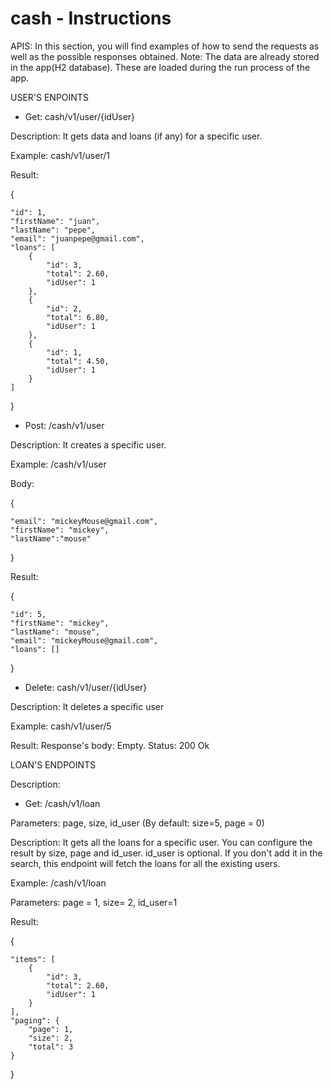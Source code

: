 # cash - Instructions 

APIS:
In this section, you will find examples of how to send the requests as well as the possible responses obtained. 
Note: The data are already stored in the app(H2 database). These are loaded during the run process of the app. 

USER'S ENPOINTS

- Get: cash/v1/user/{idUser}

Description: It gets data and loans (if any) for a specific user.

Example: cash/v1/user/1

Result: 

{

    "id": 1,   
    "firstName": "juan",
    "lastName": "pepe",
    "email": "juanpepe@gmail.com",
    "loans": [
        {
            "id": 3,
            "total": 2.60,
            "idUser": 1
        },
        {
            "id": 2,
            "total": 6.80,
            "idUser": 1
        },
        {
            "id": 1,
            "total": 4.50,
            "idUser": 1
        }
    ]
}

- Post: /cash/v1/user

Description: It creates a specific user.

Example: /cash/v1/user

Body: 

{

    "email": "mickeyMouse@gmail.com",
    "firstName": "mickey",
    "lastName":"mouse"

}

Result:

{

    "id": 5,
    "firstName": "mickey",
    "lastName": "mouse",
    "email": "mickeyMouse@gmail.com",
    "loans": []

}

- Delete: cash/v1/user/{idUser}

Description: It deletes a specific user

Example: cash/v1/user/5

Result: Response's body: Empty. Status: 200 Ok

LOAN'S ENDPOINTS

Description: 

- Get: /cash/v1/loan

Parameters: page, size, id_user (By default: size=5, page = 0)

Description: It gets all the loans for a specific user. You can configure the result by size, page and id_user. id_user is optional. If you don't add it in the search, this endpoint will fetch the loans for all the existing users.

Example: /cash/v1/loan

Parameters: page = 1, size= 2, id_user=1

Result:

{

    "items": [
        {
            "id": 3,
            "total": 2.60,
            "idUser": 1
        }
    ],
    "paging": {
        "page": 1,
        "size": 2,
        "total": 3
    }

}
